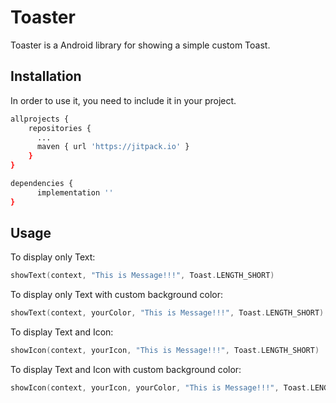 # Toaster

Toaster is a Android library for showing a simple custom Toast.

## Installation

In order to use it, you need to include it in your project.

```bash
allprojects {
    repositories {
      ...
      maven { url 'https://jitpack.io' }
    }
}
```

```bash
dependencies {
      implementation ''
}
```

## Usage

To display only Text:
```kotlin
showText(context, "This is Message!!!", Toast.LENGTH_SHORT)
```

To display only Text with custom background color:
```kotlin
showText(context, yourColor, "This is Message!!!", Toast.LENGTH_SHORT)
```

To display Text and Icon:
```kotlin
showIcon(context, yourIcon, "This is Message!!!", Toast.LENGTH_SHORT)
```

To display Text and Icon with custom background color:
```kotlin
showIcon(context, yourIcon, yourColor, "This is Message!!!", Toast.LENGTH_SHORT)
```
